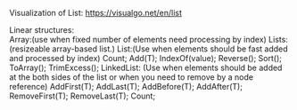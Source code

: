Visualization of List: https://visualgo.net/en/list

Linear structures:<br/>
	Array:(use when fixed number of elements need processing by index)
	Lists: (resizeable array-based list.)
		List<T>:(Use when elements should be fast added and processed by index)
			Count; Add(T); IndexOf(value); Reverse(); Sort(); ToArray(); TrimExcess();
		LinkedList<T>: (Use when elements should be added at the both sides of the list or when you need to remove by a node reference) 
			AddFirst(T); AddLast(T); AddBefore(T); AddAfter(T); RemoveFirst(T); RemoveLast(T); Count;
